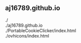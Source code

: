 ## aj16789.github.io   
./  
./aj16789.github.io   
./PortableCookieClicker/index.html   
./ovhicons/index.html   
